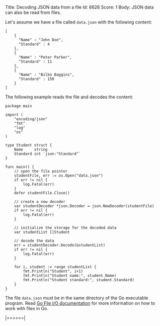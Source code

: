Title: Decoding JSON data from a file
Id: 6628
Score: 1
Body:
JSON data can also be read from files.

Let's assume we have a file called `data.json` with the following content:


    [
        {
          "Name" : "John Doe",
          "Standard" : 4
        },
        {
          "Name" : "Peter Parker",
          "Standard" : 11
        },
        {
          "Name" : "Bilbo Baggins",
          "Standard" : 150
        }
    ]

The following example reads the file and decodes the content:

    package main
    
    import (
        "encoding/json"
        "fmt"
        "log"
        "os"
    )
    
    type Student struct {
        Name     string
        Standard int `json:"Standard"`
    }
    
    func main() {
        // open the file pointer
        studentFile, err := os.Open("data.json")
        if err != nil {
            log.Fatal(err)
        }
        defer studentFile.Close()

        // create a new decoder
        var studentDecoder *json.Decoder = json.NewDecoder(studentFile)
        if err != nil {
            log.Fatal(err)
        }

        // initialize the storage for the decoded data
        var studentList []Student
        
        // decode the data
        err = studentDecoder.Decode(&studentList)
        if err != nil {
            log.Fatal(err)
        }

        for i, student := range studentList {
            fmt.Println("Student", i+1)
            fmt.Println("Student name:", student.Name)
            fmt.Println("Student standard:", student.Standard)
        }
    }

The file `data.json` must be in the same directory of the Go executable program. Read [Go File I/O documentation][1] for more information on how to work with files in Go.

  [1]: http://stackoverflow.com/documentation/go/1033/file-i-o

|======|
